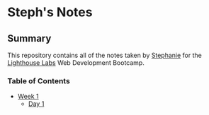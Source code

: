 # Steph's Notes
## Summary
This repository contains all of the notes taken by [Stephanie](https://github.com/stephsteph123) for the [Lighthouse Labs](https://www.lighthouselabs.ca/) Web Development Bootcamp.

### Table of Contents
* [Week 1](/Users/stephanierowe/focal/week_1)
  * [Day 1](/Users/stephanierowe/focal/week_1/day_1)
